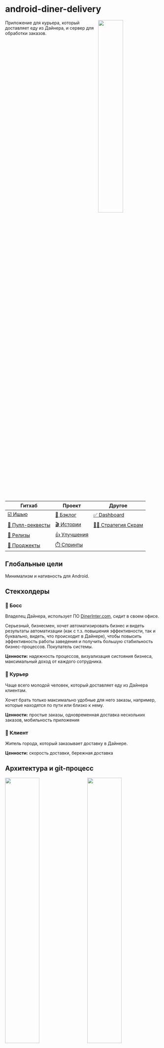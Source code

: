 # android-diner-delivery

<img align="right" width="40%" src="https://user-images.githubusercontent.com/11541555/99240361-d2250d80-2815-11eb-9b96-4adabfaa1e1b.jpg">

Приложение для курьера, который доставляет еду из Дайнера, и сервер для обработки заказов.

| Гитхаб | Проект | Другое |
| ------ | ------ | ------ |
| [☑️ Ишью](https://github.com/ViRGiL175/android-diner-delivery/issues) | [🔨 Бэклог](https://github.com/ViRGiL175/android-diner-delivery/issues?q=is%3Aopen+is%3Aissue+label%3Atype%3A_backlog) |  [✅ Dashboard](https://docs.google.com/spreadsheets/d/1hnSWG_3kwD2m9j3dLP6jV38U5F7HBhnar0KYWwGl3Ug/edit?ts=5fa736fd#gid=986647037) |
| [🔁 Пулл-реквесты](https://github.com/ViRGiL175/android-diner-delivery/pulls) | [🎬 Истории](https://github.com/ViRGiL175/android-diner-delivery/issues?q=is%3Aopen+is%3Aissue+label%3Atype%3A_story) | [🧘‍♀️ Стратегия Скрам](https://github.com/ViRGiL175/android-diner-delivery/issues/9) |
| [🔢 Релизы](https://github.com/ViRGiL175/android-diner-delivery/releases) | [👍 Улучшения](https://github.com/ViRGiL175/android-diner-delivery/issues?q=is%3Aopen+is%3Aissue+label%3Atype%3A_enhancement) |  |
| [📜 Проджекты](https://github.com/ViRGiL175/android-diner-delivery/projects) | [⏱️ Спринты](https://github.com/ViRGiL175/android-diner-delivery/milestones?direction=asc&sort=due_date&state=open) |  |

## Глобальные цели
Минимализм и нативность для Android. 

## Стекхолдеры

### 👔 Босс 
Владелец Дайнера, использует ПО [DinerInter.com](https://github.com/ViRGiL175/java-diner-automation), сидит в своем офисе.

Серьезный, бизнесмен, хочет автоматизировать бизнес и видеть результаты автоматизации (как с т.з. повышения эффективности, так и буквально, видеть, что происходит в Дайнере), чтобы повысить эффективность работы заведения и получить большую стабильность бизнес-процессов. Покупатель системы.

**Ценности:** надежность процессов, визуализация систояния бизнеса, максимальный доход от каждого сотрудника. 

### 🚴 Курьер
Чаще всего молодой человек, который доставляет еду из Дайнера клиентам.

Хочет брать только максимально удобные для него заказы, например, которые находятся по пути или близко к нему.

**Ценности:** простые заказы, одновременная доставка нескольких заказов, мобильность приложения 

### 👱 Клиент
Житель города, который заказывает доставку в Дайнере.

**Ценности:** скорость доставки, бережная доставка

## Архитектура и git-процесс

<img align="left" width=47% src="https://user-images.githubusercontent.com/11541555/100650890-10feab80-335e-11eb-8f8e-c35db74f5b89.png">

<img align="right" width=47% src="https://user-images.githubusercontent.com/11541555/100995760-a4f49100-3571-11eb-8fd2-b7a477e6c218.png">
